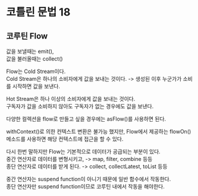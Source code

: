 # 코틀린 문법 18

## 코루틴 Flow

값을 보낼때는 emit(),   
값을 불러올때는 collect()   

Flow는 Cold Stream이다.   
Cold Stream은 하나의 소비자에게 값을 보내는 것이다. -> 생성된 이후 누군가가 소비를 시작하면 값을 보낸다.   

Hot Stream은 하나 이상의 소비자에게 값을 보내는 것이다.    
구독자가 값을 소비하지 않아도 구독자가 없는 경우에도 값을 보낸다.  

다양한 컬렉션을 flow로 만들고 싶을 경우에는 asFlow()를 사용하면 된다.   

withContext()로 의한 컨텍스트 변환은 불가능 했지만, Flow에서 제공하는 flowOn() 메소드를 사용하면 해당 컨텍스트에 접근을 할 수 있다.   

다시 한번 말하지만 Flow는 기본적으로 데이터가 공급되는 부분이 있다.   
중간 연산자로 데이터를 변형시키고, -> map, filter, combine 등등   
종단 연산자로 데이터를 받게 된다. -> collect, collectLatest, toList 등등   

중간 연산자는 suspend function이 아니기 때문에 일반 함수에서 작동한다.   
종단 연산자만 suspend function이므로 코루틴 내에서 작동을 해야한다.